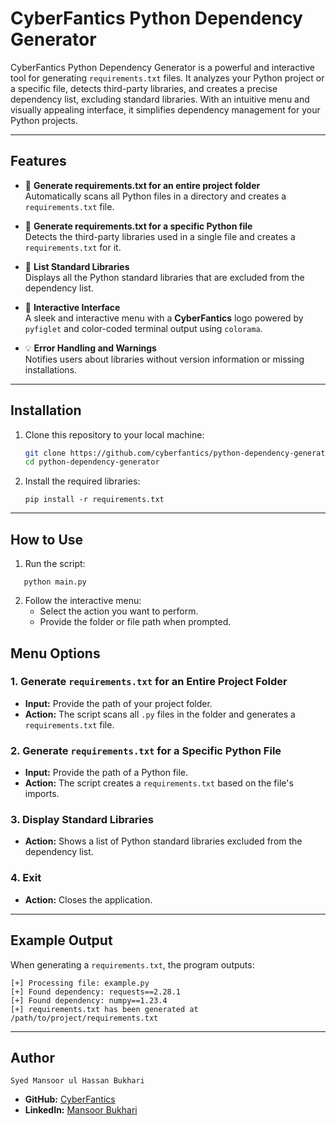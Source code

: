 # CyberFantics Python Dependency Generator

CyberFantics Python Dependency Generator is a powerful and interactive tool for generating `requirements.txt` files. It analyzes your Python project or a specific file, detects third-party libraries, and creates a precise dependency list, excluding standard libraries. With an intuitive menu and visually appealing interface, it simplifies dependency management for your Python projects.

---

## Features
- 📁 **Generate requirements.txt for an entire project folder**  
  Automatically scans all Python files in a directory and creates a `requirements.txt` file.  

- 📄 **Generate requirements.txt for a specific Python file**  
  Detects the third-party libraries used in a single file and creates a `requirements.txt` for it.  

- 📜 **List Standard Libraries**  
  Displays all the Python standard libraries that are excluded from the dependency list.  

- 🎨 **Interactive Interface**  
  A sleek and interactive menu with a **CyberFantics** logo powered by `pyfiglet` and color-coded terminal output using `colorama`.  

- 💡 **Error Handling and Warnings**  
  Notifies users about libraries without version information or missing installations.  

---

## Installation
1. Clone this repository to your local machine:
   ```bash
   git clone https://github.com/cyberfantics/python-dependency-generator.git
   cd python-dependency-generator
   ```
2. Install the required libraries:
   ```
   pip install -r requirements.txt
   ```

---

## How to Use
1. Run the script:
```
   python main.py
```
2. Follow the interactive menu:
   - Select the action you want to perform.
   - Provide the folder or file path when prompted.

## Menu Options

### 1. Generate `requirements.txt` for an Entire Project Folder  
- **Input:** Provide the path of your project folder.  
- **Action:** The script scans all `.py` files in the folder and generates a `requirements.txt` file.  

### 2. Generate `requirements.txt` for a Specific Python File  
- **Input:** Provide the path of a Python file.  
- **Action:** The script creates a `requirements.txt` based on the file's imports.  

### 3. Display Standard Libraries  
- **Action:** Shows a list of Python standard libraries excluded from the dependency list.  

### 4. Exit  
- **Action:** Closes the application.  

---

## Example Output  
When generating a `requirements.txt`, the program outputs:  

```
[+] Processing file: example.py
[+] Found dependency: requests==2.28.1
[+] Found dependency: numpy==1.23.4
[+] requirements.txt has been generated at /path/to/project/requirements.txt
```

---

## Author  
`Syed Mansoor ul Hassan Bukhari`  

- **GitHub:** [CyberFantics](https://github.com/CyberFantics)  
- **LinkedIn:** [Mansoor Bukhari](https://www.linkedin.com/in/mansoor-bukhari-77549a264/)  
